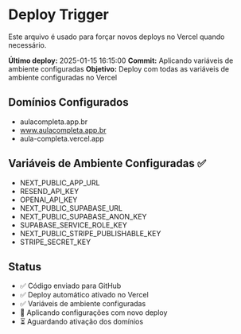 # Deploy Trigger

Este arquivo é usado para forçar novos deploys no Vercel quando necessário.

**Último deploy:** 2025-01-15 16:15:00
**Commit:** Aplicando variáveis de ambiente configuradas
**Objetivo:** Deploy com todas as variáveis de ambiente configuradas no Vercel

## Domínios Configurados
- aulacompleta.app.br
- www.aulacompleta.app.br  
- aula-completa.vercel.app

## Variáveis de Ambiente Configuradas ✅
- NEXT_PUBLIC_APP_URL
- RESEND_API_KEY
- OPENAI_API_KEY
- NEXT_PUBLIC_SUPABASE_URL
- NEXT_PUBLIC_SUPABASE_ANON_KEY
- SUPABASE_SERVICE_ROLE_KEY
- NEXT_PUBLIC_STRIPE_PUBLISHABLE_KEY
- STRIPE_SECRET_KEY

## Status
- ✅ Código enviado para GitHub
- ✅ Deploy automático ativado no Vercel
- ✅ Variáveis de ambiente configuradas
- 🔄 Aplicando configurações com novo deploy
- ⏳ Aguardando ativação dos domínios
